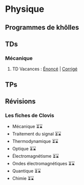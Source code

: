 # Physique 




##  Programmes de khôlles

## TDs

### Mécanique 
   1. TD Vacances : [Énoncé](/physique/td/meca/khube_physics_td_vacances_enonce.pdf) | [Corrigé](/physique/td/meca/khube_physics_td_vacances_corrige.pdf)

## TPs

## Révisions
### Les fiches de Clovis 
   * Mécanique ⏳⌛️
   * Traitement du signal ⏳⌛️
   * Thermodynamique ⏳⌛️
   * Optique ⏳⌛️
   * Électromagnétisme ⏳⌛️
   * Ondes électromagnétiques ⏳⌛️
   * Quantique ⏳⌛️
   * Chimie ⏳⌛️
